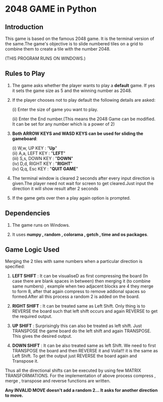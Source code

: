 # 2048 GAME in Python
## Introduction
This game is based on the famous 2048 game. It is the terminal version of the same.The game's objective is to slide numbered tiles on a grid to combine them to create a tile with the number 2048.

(THIS PROGRAM RUNS ON WINDOWS.)        
## Rules to Play
1. The game asks whether the player wants to play a **default** game. If yes it sets the game size as 5 and the winning number as 2048. 

2. If the player chooses not to play default the following details are asked:
   
   (i) Enter the size of game you want to play.                             

   (ii) Enter the End number.(This means the 2048 Game can be modified. It can be set for any number which is a power of 2)                            

3. **Both ARROW KEYS and WASD KEYS can be used for sliding the gameboard**:                                 
     
     (i)  W,w, UP KEY    : "**Up**"                  
    (ii)  A,a, LEFT KEY  : "**LEFT**"                      
    (iii) S,s, DOWN KEY  : "**DOWN**"                           
    (iv)  D,d, RIGHT KEY : "**RIGHT**"                                
    (iv)  Q,q, Esc KEY   : "**QUIT GAME**"
  
4. The terminal window is cleared 2 seconds after every input direction is given.The player need not wait for screen to get cleared.Just input the direction it will show result after 2 seconds 

5. If the game gets over then a play again option is prompted.

## Dependencies
1. The game runs on Windows.

2. It uses **numpy , random , colorama , getch , time and os packages**.

## Game Logic Used
Merging the 2 tiles with same numbers when a particular direction is specified:                        
1. **LEFT SHIFT** : It can be visualiseD as first compressing the board (In case there are blank spaces in between) then merging it (to combine same numbers) , example when two adjacent blocks are 4 they merge to form 8, after that again compress to remove addional spaces so formed.After all this process a random 2 is added on the board.

2. **RIGHT SHIFT** : It can be treated same as Left Shift. Only thing is to REVERSE the board such that left shift occurs and again REVERSE to get the required output.

3. **UP SHIFT** : Surprisingly this can also be treated as left shift. Just TRANSPOSE the game board do the left shift and again TRANSPOSE. This gives the desired output.

4. **DOWN SHIFT** : It can be also treated same as left Shift. We need to first TRANSPOSE the board and then REVERSE it and Voila!!! it is the same as Left Shift. To get the output just REVERSE the board again and Transpose it.

Thus all the directional shifts can be executed by using few MATRIX TRANSFORMATIONS. For the implementation of above process compress , merge , transpose and reverse functions are written.

**Any INVALID MOVE doesn't add a random 2... It asks for another direction to move.**
